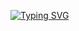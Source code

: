 [![Typing SVG](https://readme-typing-svg.demolab.com/?lines=J.Barrett;Python+PowerShell+Bash;Malware+Analysis+Computer+Vision+AI+Bots)](https://git.io/typing-svg)

